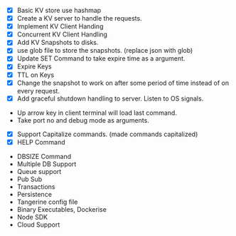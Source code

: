 - [X] Basic KV store use hashmap 
- [X] Create a KV server to handle the requests.
- [X] Implement KV Client Handing
- [X] Concurrent KV Client Handling
- [X] Add KV Snapshots to disks.
- [X] use glob file to store the snapshots.   (replace json with glob)
- [X] Update SET Command to take expire time as a argument.
- [X] Expire Keys
- [X] TTL on Keys
- [X] Change the snapshot to work on after some period of time instead of on every request.
- [X] Add graceful shutdown handling to server. Listen to OS signals.
- Up arrow key in client terminal will load last command.
- Take port no and debug mode as arguments.
- [X] Support Capitalize commands. (made commands capitalized)
- [X] HELP Command
- DBSIZE Command
- Multiple DB Support
- Queue support
- Pub Sub
- Transactions
- Persistence
- Tangerine config file
- Binary Executables, Dockerise 
- Node SDK
- Cloud Support